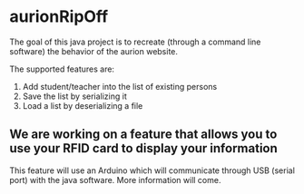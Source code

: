 # aurionRipOff

The goal of this java project is to recreate (through a command line software) the behavior of the aurion website.

The supported features are:
1. Add student/teacher into the list of existing persons
2. Save the list by serializing it
3. Load a list by deserializing a file

## We are working on a feature that allows you to use your RFID card to display your information

This feature will use an Arduino which will communicate through USB (serial port) with the java software.
More information will come.
